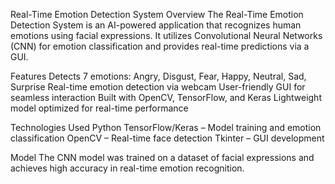 Real-Time Emotion Detection System
Overview
The Real-Time Emotion Detection System is an AI-powered application that recognizes human emotions using facial expressions. It utilizes Convolutional Neural Networks (CNN) for emotion classification and provides real-time predictions via a GUI.

Features
Detects 7 emotions: Angry, Disgust, Fear, Happy, Neutral, Sad, Surprise
Real-time emotion detection via webcam
User-friendly GUI for seamless interaction
Built with OpenCV, TensorFlow, and Keras
Lightweight model optimized for real-time performance

Technologies Used
Python
TensorFlow/Keras – Model training and emotion classification
OpenCV – Real-time face detection
Tkinter – GUI development

Model
The CNN model was trained on a dataset of facial expressions and achieves high accuracy in real-time emotion recognition.
